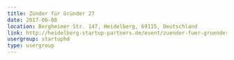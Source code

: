```yaml
---
title: Zünder für Gründer 27
date: 2017-06-08
location: Bergheimer Str. 147, Heidelberg, 69115, Deutschland
link: http://heidelberg-startup-partners.de/event/zuender-fuer-gruender-27/
usergroup: startuphd
type: usergroup
---
```

